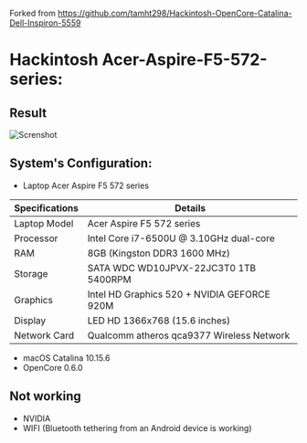 Forked from https://github.com/tamht298/Hackintosh-OpenCore-Catalina-Dell-Inspiron-5559

# Hackintosh Acer-Aspire-F5-572-series:
## Result
![Screnshot](https://i.imgur.com/VELTLy5.png)
## System's Configuration:
* Laptop Acer Aspire F5 572 series

| Specifications | Details                                                         |
| -------------- | --------------------------------------------------------------- |
| Laptop Model   | Acer Aspire F5 572 series                                       |
| Processor      | Intel Core i7-6500U @ 3.10GHz dual-core                         |
| RAM            | 8GB (Kingston DDR3 1600 MHz)                                    |
| Storage        | SATA WDC WD10JPVX-22JC3T0 1TB 5400RPM                           |
| Graphics       | Intel HD Graphics 520 + NVIDIA GEFORCE 920M                     |
| Display        | LED HD 1366x768 (15.6 inches)                                   |
| Network Card   | Qualcomm atheros qca9377 Wireless Network                       |

* macOS Catalina 10.15.6
* OpenCore 0.6.0

## Not working
* NVIDIA
* WIFI (Bluetooth tethering from an Android device is working)
